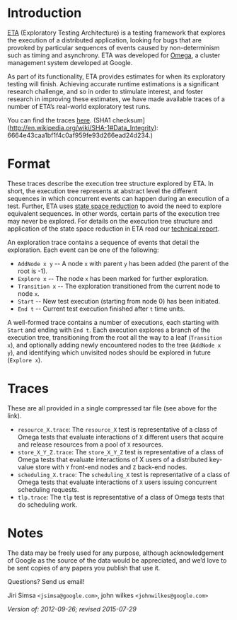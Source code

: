 # Introduction

[ETA](http://www.pdl.cmu.edu/PDL-FTP/associated/CMU-PDL-11-113.pdf) (Exploratory
Testing Architecture) is a testing framework that explores the execution of a
distributed application, looking for bugs that are provoked by particular
sequences of events caused by non-determinism such as timing and asynchrony.
ETA was developed for [Omega](http://research.google.com/pubs/pub41684.html), a
cluster management system developed at Google.

As part of its functionality, ETA provides estimates for when its exploratory
testing will finish. Achieving accurate runtime estimations is a significant
research challenge, and so in order to stimulate interest, and foster research
in improving these estimates, we have made available traces of a number of ETA’s
real-world exploratory test runs.

You can find the traces
[here](http://commondatastorage.googleapis.com/clusterdata-misc/ETA-traces.tar.gz).
(SHA1 checksum](http://en.wikipedia.org/wiki/SHA-1#Data_Integrity):
6664e43caa1bf1f4c0af959fe93d266ead24d234.)

# Format

These traces describe the execution tree structure explored by ETA. In short,
the execution tree represents at abstract level the different sequences in which
concurrent events can happen during an execution of a test. Further, ETA uses
[state space reduction](http://dl.acm.org/citation.cfm?id=1040315) to avoid the
need to explore equivalent sequences. In other words, certain parts of the
execution tree may never be explored. For details on the execution tree
structure and application of the state space reduction in ETA read our
[technical report](http://www.pdl.cmu.edu/PDL-FTP/associated/CMU-PDL-11-113.pdf).

An exploration trace contains a sequence of events that detail the
exploration. Each event can be one of the following:

 * `AddNode x y` -- A node `x` with parent `y` has been added (the parent of the root is -1).
 * `Explore x` -- The node `x` has been marked for further exploration.
 * `Transition x` -- The exploration transitioned from the current node to node `x`.
 * `Start` -- New test execution (starting from node 0) has been initiated.
 * `End t` -- Current test execution finished after `t` time units.</li></ul>

A well-formed trace contains a number of executions, each starting with `Start`
and ending with `End t`. Each execution explores a branch of the execution tree,
transitioning from the root all the way to a leaf (`Transition x`), and
optionally adding newly encountered nodes to the tree (`AddNode x y`), and
identifying which unvisited nodes should be explored in future (`Explore x`).

# Traces
These are all provided in a single compressed tar file (see above for the link).

 * `resource_X.trace`: The `resource_X` test is representative of a class of
   Omega tests that evaluate interactions of `X` different users that acquire
   and release resources from a pool of `X` resources.
 * `store_X_Y_Z.trace`: The `store_X_Y_Z` test is representative of a class of
   Omega tests that evaluate interactions of X users of a distributed key-value
   store with `Y` front-end nodes and `Z` back-end nodes.
 * `scheduling_X.trace`: The `scheduling_X` test is representative of a class of
   Omega tests that evaluate interactions of `X` users issuing concurrent
   scheduling requests.
 * `tlp.trace`: The `tlp` test is representative of a class of Omega tests that
   do scheduling work.</li></ul>

# Notes

The data may be freely used for any purpose, although acknowledgement of Google
as the source of the data would be appreciated, and we’d love to be sent copies
of any papers you publish that use it.

Questions?  Send us email!

Jiri Simsa `<jsimsa@google.com>`, john wilkes `<johnwilkes@google.com>`

_Version of: 2012-09-26; revised 2015-07-29_
